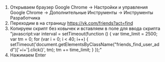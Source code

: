 1. Открываем браузер Google Chrome 
   -> Настройки и управления Google Chrome 
     -> Дополнительные Инструменты 
       -> Инструменты Разработчика
2. Переходим в на страницу https://vk.com/friends?act=find
3. Копируем скрипт без ковычек и вставляем в поле для ввода скрипта
  "javascript:var interval = setTimeout(function () {
    var time_limit = 2500;
    var tm = 0;
    for (var i = 0; i < 40; i++) {
        setTimeout('document.getElementsByClassName("friends_find_user_add")['+i+'].click()', tm);
        tm += time_limit;
    }
});"
4. Нажимаем Enter
